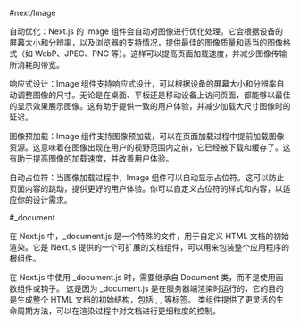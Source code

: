 #next/Image

自动优化：Next.js 的 Image 组件会自动对图像进行优化处理。它会根据设备的屏幕大小和分辨率，以及浏览器的支持情况，提供最佳的图像质量和适当的图像格式（如 WebP、JPEG、PNG 等）。这样可以提高页面加载速度，并减少图像传输所消耗的带宽。

响应式设计：Image 组件支持响应式设计，可以根据设备的屏幕大小和分辨率自动调整图像的尺寸。无论是在桌面、平板还是移动设备上访问页面，都能够以最佳的显示效果展示图像。这有助于提供一致的用户体验，并减少加载大尺寸图像时的延迟。

图像预加载：Image 组件支持图像预加载，可以在页面加载过程中提前加载图像资源。这意味着在图像出现在用户的视野范围内之前，它已经被下载和缓存了。这有助于提高图像的加载速度，并改善用户体验。

自动占位符：当图像加载过程中，Image 组件可以自动显示占位符。这可以防止页面内容的跳动，提供更好的用户体验。你可以自定义占位符的样式和内容，以适应你的设计需求。


#_document

在 Next.js 中，_document.js 是一个特殊的文件，用于自定义 HTML 文档的初始渲染。它是 Next.js 提供的一个可扩展的文档组件，可以用来包装整个应用程序的根组件。

在 Next.js 中使用 _document.js 时，需要继承自 Document 类，而不是使用函数组件或钩子。
这是因为 _document.js 是在服务器端渲染时运行的，它的目的是生成整个 HTML 文档的初始结构，包括 <html>, <head>, <body> 等标签。
类组件提供了更灵活的生命周期方法，可以在渲染过程中对文档进行更细粒度的控制。